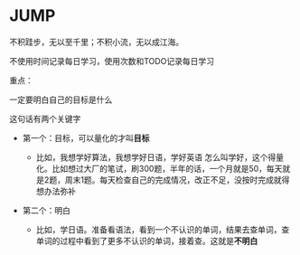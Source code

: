 # JUMP
不积跬步，无以至千里；不积小流，无以成江海。

不使用时间记录每日学习，使用次数和TODO记录每日学习



重点：

一定要明白自己的目标是什么

这句话有两个关键字

- 第一个：目标，可以量化的才叫**目标**
  - 比如，我想学好算法，我想学好日语，学好英语
    怎么叫学好，这个得量化。比如想过大厂的笔试，刷300题，半年的话，一个月就是50，每天就是2题，周末1题。每天检查自己的完成情况，改正不足，没按时完成就得想办法弥补

- 第二个：明白
  - 比如，学日语。准备看语法，看到一个不认识的单词，结果去查单词，查单词的过程中看到了更多不认识的单词，接着查。这就是**不明白**